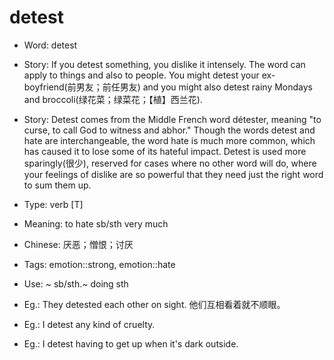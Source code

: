 # detest

- Word: detest
- Story: If you detest something, you dislike it intensely. The word can apply to things and also to people. You might detest your ex-boyfriend(前男友；前任男友) and you might also detest rainy Mondays and broccoli(绿花菜；绿菜花；【植】西兰花).
- Story: Detest comes from the Middle French word détester, meaning "to curse, to call God to witness and abhor." Though the words detest and hate are interchangeable, the word hate is much more common, which has caused it to lose some of its hateful impact. Detest is used more sparingly(很少), reserved for cases where no other word will do, where your feelings of dislike are so powerful that they need just the right word to sum them up.

- Type: verb [T]
- Meaning: to hate sb/sth very much
- Chinese: 厌恶；憎恨；讨厌
- Tags: emotion::strong, emotion::hate
- Use: ~ sb/sth.~ doing sth
- Eg.: They detested each other on sight. 他们互相看着就不顺眼。
- Eg.: I detest any kind of cruelty.
- Eg.: I detest having to get up when it's dark outside.

